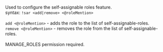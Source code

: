 Used to configure the self-assignable roles feature.<br />
syntax: `!sar <add|remove> <@roleMention>`<br />
<br />
`add <@roleMention>` - adds the role to the list of self-assignable-roles.<br />
`remove <@roleMention>` - removes the role from the list of self-assignable-roles.<br />
<br />
MANAGE_ROLES permission required.